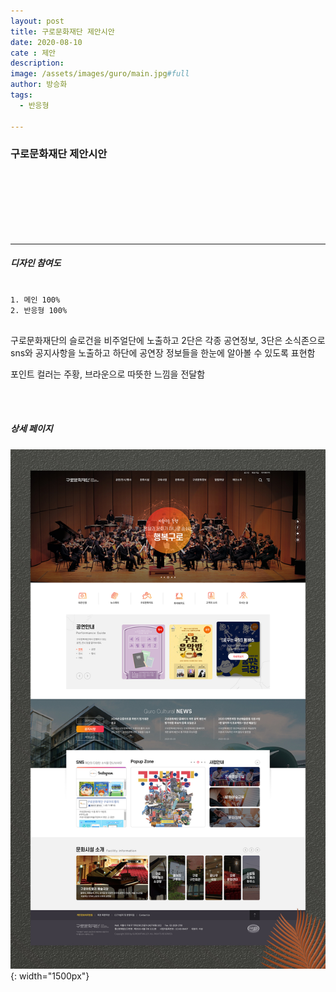 ```yaml
---
layout: post
title: 구로문화재단 제안시안
date: 2020-08-10
cate : 제안
description:
image: /assets/images/guro/main.jpg#full
author: 방승화
tags:
  - 반응형

---
```


<h3>구로문화재단 제안시안</h3>
<br><br><br><br><br><br>
<hr>

##### 디자인 참여도
<pre>
<code>
1. 메인 100%
2. 반응형 100%
</code>
</pre>

<p>
구로문화재단의 슬로건을 비주얼단에 노출하고
2단은 각종 공연정보, 3단은 소식존으로 sns와 공지사항을 노출하고 하단에 공연장 정보들을 한눈에 알아볼 수 있도록 표현함 </p>
<p>
포인트 컬러는 주황, 브라운으로 따뜻한 느낌을 전달함
</p>

<br>
<br>

##### 상세 페이지
![pc_main](/assets/images/guro/view.jpg){: width="1500px"}
